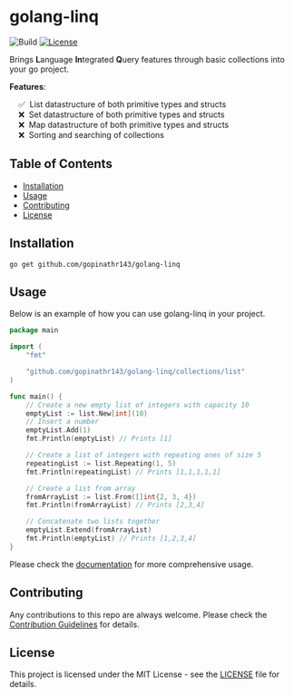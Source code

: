 # golang-linq
<p>
<img src="https://github.com/gopinathr143/golang-linq/actions/workflows/pr-actions.yml/badge.svg" alt="Build">
<a href="https://github.com/gopinathr143/golang-linq/blob/main/LICENSE"><img src="https://img.shields.io/badge/license-MIT-purple" alt="License"></a>
</p>

Brings **L**anguage **In**tegrated **Q**uery features through basic collections into your go project.

**Features**:

<p>
&nbsp;&nbsp;&nbsp;&nbsp;✅&nbsp; List datastructure of both primitive types and structs<br />
&nbsp;&nbsp;&nbsp;&nbsp;❌&nbsp; Set datastructure of both primitive types and structs<br />
&nbsp;&nbsp;&nbsp;&nbsp;❌&nbsp; Map datastructure of both primitive types and structs<br />
&nbsp;&nbsp;&nbsp;&nbsp;❌&nbsp; Sorting and searching of collections<br />
</p>

## Table of Contents

- [Installation](#installation)
- [Usage](#usage)
- [Contributing](#contributing)
- [License](#license)

## Installation

```shell
go get github.com/gopinathr143/golang-linq
```

## Usage

Below is an example of how you can use golang-linq in your project.

```go
package main

import (
	"fmt"

	"github.com/gopinathr143/golang-linq/collections/list"
)

func main() {
	// Create a new empty list of integers with capacity 10
	emptyList := list.New[int](10)
	// Insert a number
	emptyList.Add(1)
	fmt.Println(emptyList) // Prints [1]

	// Create a list of integers with repeating ones of size 5
	repeatingList := list.Repeating(1, 5)
	fmt.Println(repeatingList) // Prints [1,1,1,1,1]

	// Create a list from array
	fromArrayList := list.From([]int{2, 3, 4})
	fmt.Println(fromArrayList) // Prints [2,3,4]

	// Concatenate two lists together
	emptyList.Extend(fromArrayList)
	fmt.Println(emptyList) // Prints [1,2,3,4]
}

```

Please check the [documentation](https://pkg.go.dev/github.com/gopinathr143/golang-linq) for more comprehensive usage.

## Contributing

Any contributions to this repo are always welcome. Please check the [Contribution Guidelines](CONTRIBUTING.md) for details.

## License

This project is licensed under the MIT License - see the [LICENSE](LICENSE) file for details.
